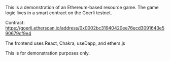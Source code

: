 This is a demonstration of an Ethereum-based resource game. The game logic lives in a smart contract on the Goerli testnet.

Contract: https://goerli.etherscan.io/address/0x0002bc31940420ee76ecd3091643e590679cf9e4

The frontend uses React, Chakra, useDapp, and ethers.js

This is for demonstration purposes only.
